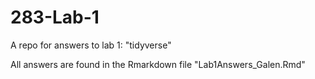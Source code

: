 # 283-Lab-1
A repo for answers to lab 1: "tidyverse"

All answers are found in the  Rmarkdown file "Lab1Answers_Galen.Rmd"
